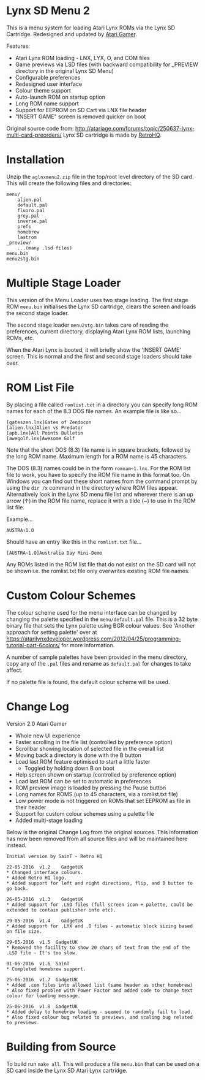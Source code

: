 # Lynx SD Menu 2

This is a menu system for loading Atari Lynx ROMs via the Lynx SD Cartridge. Redesigned and updated by [Atari Gamer](https://atarigamer.com).

Features:

 * Atari Lynx ROM loading - LNX, LYX, O, and COM files
 * Game previews via LSD files (with backward compatibility for _PREVIEW directory in the original Lynx SD Menu)
 * Configurable preferences
 * Redesigned user interface
 * Colour theme support
 * Auto-launch ROM on startup option
 * Long ROM name support
 * Support for EEPROM on SD Cart via LNX file header
 * "INSERT GAME" screen is removed quicker on boot

Original source code from: <http://atariage.com/forums/topic/250637-lynx-multi-card-preorders/>
Lynx SD cartridge is made by [RetroHQ](http://www.retrohq.co.uk).

# Installation
Unzip the ```aglnxmenu2.zip``` file in the top/root level directory of the SD card. This will create the following files and directories:

```
menu/
	alien.pal
	default.pal
	fluoro.pal
	grey.pal
	inverse.pal
	prefs
	homebrew
	lastrom
_preview/
	...(many .lsd files)
menu.bin
menu2stg.bin
```

# Multiple Stage Loader
This version of the Menu Loader uses two stage loading. The first stage ROM ```menu.bin``` initialises the Lynx SD cartridge, clears the screen and loads the second stage loader.

The second stage loader ```menu2stg.bin``` takes care of reading the preferences, current directory, displaying Atari Lynx ROM lists, launching ROMs, etc.

When the Atari Lynx is booted, it will briefly show the 'INSERT GAME' screen. This is normal and the first and second stage loaders should take over.

# ROM List File

By placing a file called ```romlist.txt``` in a directory you can specify long ROM names for each of the 8.3 DOS file names.
An example file is like so...

```
[gateszen.lnx]Gates of Zendocon
[alien.lnx]Alien vs Predator
[apb.lnx]All Points Bulletin
[awegolf.lnx]Awesome Golf
```

Note that the short DOS (8.3) file name is in square brackets, followed by the long ROM name. Maximum length for a ROM name is 45 characters.

The DOS (8.3) names could be in the form ```romnam~1.lnx```. For the ROM list file to work, you have to specify the ROM file name in this format too. On Windows you can find out these short names from the command prompt by using the ```dir /x``` command in the directory where ROM files appear. Alternatively look in the Lynx SD menu file list and wherever there is an up arrow (↑) in the ROM file name, replace it with a tilde (~) to use in the ROM list file.

Example...

```
AUSTRA↑1.O
```

Should have an entry like this in the ```romlist.txt``` file...

```
[AUSTRA~1.O]Australia Day Mini-Demo
```

Any ROMs listed in the ROM list file that do not exist on the SD card will not be shown i.e. the romlist.txt file only overwrites existing ROM file names.

# Custom Colour Schemes

The colour scheme used for the menu interface can be changed by changing the palette specified in the ```menu/default.pal``` file. This is a 32 byte binary file that sets the Lynx palette using BGR colour values. See 'Another approach for setting palette' over at https://atarilynxdeveloper.wordpress.com/2012/04/25/programming-tutorial-part-6colors/ for more information.

A number of sample palettes have been provided in the menu directory, copy any of the ```.pal``` files and rename as ```default.pal``` for changes to take affect.

If no palette file is found, the default colour scheme will be used.

# Change Log

Version 2.0 Atari Gamer

* Whole new UI experience
 * Faster scrolling in the file list (controlled by preference option)
 * Scrollbar showing location of selected file in the overall list
 * Moving back a directory is done with the B button
* Load last ROM feature optimised to start a little faster
  * Toggled by holding down B on boot
* Help screen shown on startup (controlled by preference option)
* Load last ROM can be set to automatic in preferences
* ROM preview image is loaded by pressing the Pause button
* Long names for ROMS (up to 45 characters, via a romlist.txt file)
* Low power mode is not triggered on ROMs that set EEPROM as file in their header
* Support for custom colour schemes using a palette file
* Added multi-stage loading

Below is the original Change Log from the original sources. This information has now been removed from all source files and will be maintained here instead.

```
Initial version by SainT - Retro HQ

22-05-2016	v1.2	GadgetUK
* Changed interface colours.
* Added Retro HQ logo.
* Added support for left and right directions, flip, and B button to go back.

26-05-2016  v1.3	GadgetUK
* Added support for .LSD files (full screen icon + palette, could be extended to contain publisher info etc).

29-05-2016  v1.4	GadgetUK
* Added support for .LYX and .O files - automatic block sizing based on file size.

29-05-2016  v1.5  GadgetUK
* Removed the facility to show 20 chars of text from the end of the .LSD file - It's too slow.

01-06-2016  v1.6  SainT
* Completed homebrew support.

25-06-2016  v1.7  GadgetUK
* Added .com files into allowed list (same header as other homebrew)
* Also fixed problem with Power Factor and added code to change text colour for loading message.

25-06-2016  v1.8  GadgetUK
* Added delay to homebrew loading - seemed to randomly fail to load.
* Also fixed colour bug related to previews, and scaling bug related to previews.
```

# Building from Source

To build run ```make all```. This will produce a file ```menu.bin``` that can be used on a SD card inside the Lynx SD Atari Lynx cartridge.